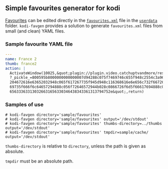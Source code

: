 ## Simple favourites generator for kodi

[Favourites][wiki/favourites] can be edited directly 
in the [``favourites.xml``][wiki/favourites.xml] file 
in the [``userdata``][wiki/userdata] folder.
``kodi-favgen`` provides a solution to generate ``favourites.xml`` files 
from small (and clean) YAML files. 

### Sample favourite YAML file

```yaml
---
name: France 2
thumb: france2
action: |
  ActivateWindow(10025,&quot;plugin://plugin.video.catchuptvandmore/resources/lib/channels/fr/francetv/channel_homepage/
  ?_pickle_=800595b8000000000000007d94288c075f7469746c655f948c2554c3a96cc3a9766973696f6e2064652072617474726170616765202d
  204672616e63652032948c065f617267735f945d948c116368616e6e656c732f6672616e63652d3294618c0b69735f706c617961626c6594898c09
  69735f666f6c64657294888c056f72646572944b028c0866726f6d5f66617694888c096974656d5f68617368948c20333063646533613030343561
  656333633130326631656330346438343361313794752e&quot;,return)
```

### Samples of use

```shell
# kodi-favgen directory='sample/favourites'
# kodi-favgen directory='sample/favourites' output='/dev/stdout'
# kodi-favgen directory='sample/favourites' thumbs-directory=../thumbs output='/dev/stdout'
# kodi-favgen directory='sample/favourites' tmpdir=sample/cache/ output='/dev/stdout'
```

``thumbs-directory`` is relative to ``directory``, 
unless the path is given as absolute.

``tmpdir`` must be an absolute path.

<!-- hyperlinks -->
[wiki/favourites]: https://kodi.wiki/view/Favourites
[wiki/favourites.xml]: https://kodi.wiki/view/Favourites.xml
[wiki/userdata]: https://kodi.wiki/view/Userdata
